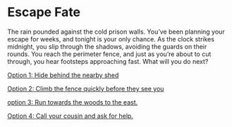 # Escape Fate

The rain pounded against the cold prison walls. You’ve been planning your escape for weeks, and tonight is your only chance. As the clock strikes midnight, you slip through the shadows, avoiding the guards on their rounds. You reach the perimeter fence, and just as you’re about to cut through, you hear footsteps approaching fast.
What will you do next?

[Option 1:  Hide behind the nearby shed](./option1.md)

[Option 2: Climb the fence quickly before they see you](./option2.md)

[option 3:  Run towards the woods to the east.](./option3.md)

[Option 4: Call your cousin and ask for help.](./option4.md)